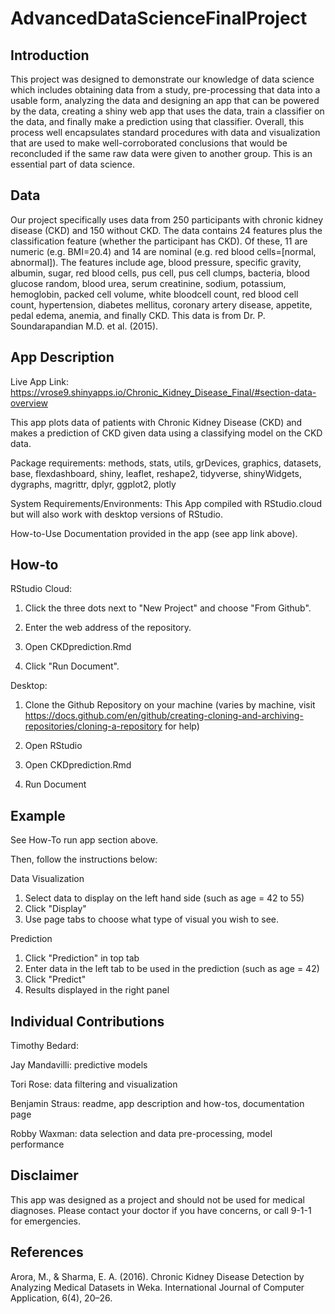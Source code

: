 # AdvancedDataScienceFinalProject

## Introduction

This project was designed to demonstrate our knowledge of data science which includes obtaining data from a study, pre-processing that data into a usable form, analyzing the data and designing an app that can be powered by the data, creating a shiny web app that uses the data, train a classifier on the data, and finally make a prediction using that classifier. Overall, this process well encapsulates standard procedures with data and visualization that are used to make well-corroborated conclusions that would be reconcluded if the same raw data were given to another group. This is an essential part of data science.

## Data

Our project specifically uses data from 250 participants with chronic kidney disease (CKD) and 150 without CKD. The data contains 24 features plus the classification feature (whether the participant has CKD). Of these, 11 are numeric (e.g. BMI=20.4) and 14 are nominal (e.g. red blood cells=[normal, abnormal]). The features include age, blood pressure, specific gravity, albumin, sugar, red blood cells, pus cell, pus cell clumps, bacteria, blood glucose random, blood urea, serum creatinine, sodium, potassium, hemoglobin, packed cell volume, white bloodcell count, red blood cell count, hypertension, diabetes mellitus,  coronary artery disease, appetite, pedal edema, anemia, and finally CKD. This data is from Dr. P. Soundarapandian M.D. et al. (2015).

## App Description

Live App Link: https://vrose9.shinyapps.io/Chronic_Kidney_Disease_Final/#section-data-overview

This app plots data of patients with Chronic Kidney Disease (CKD) and makes a prediction of CKD given data using a classifying model on the CKD data.

Package requirements: methods, stats, utils, grDevices, graphics, datasets, base, flexdashboard, shiny, leaflet, reshape2, tidyverse, shinyWidgets, dygraphs, magrittr, dplyr, ggplot2, plotly

System Requirements/Environments: This App compiled with RStudio.cloud but will also work with desktop versions of RStudio.

How-to-Use Documentation provided in the app (see app link above).

## How-to

RStudio Cloud:

1) Click the three dots next to "New Project" and choose "From Github".

2) Enter the web address of the repository.

3) Open CKDprediction.Rmd

4) Click "Run Document".


Desktop:

1) Clone the Github Repository on your machine (varies by machine, visit https://docs.github.com/en/github/creating-cloning-and-archiving-repositories/cloning-a-repository for help)

2) Open RStudio

3) Open CKDprediction.Rmd

4) Run Document

## Example

See How-To run app section above.

Then, follow the instructions below:

Data Visualization
1) Select data to display on the left hand side (such as age = 42 to 55)
2) Click "Display"
3) Use page tabs to choose what type of visual you wish to see.

Prediction
1) Click "Prediction" in top tab
2) Enter data in the left tab to be used in the prediction (such as age = 42)
3) Click "Predict"
4) Results displayed in the right panel


## Individual Contributions

Timothy Bedard: 

Jay Mandavilli: predictive models

Tori Rose: data filtering and visualization

Benjamin Straus: readme, app description and how-tos, documentation page

Robby Waxman: data selection and data pre-processing, model performance


## Disclaimer

This app was designed as a project and should not be used for medical diagnoses. Please contact your doctor if you have concerns, or call 9-1-1 for emergencies. 


## References

Arora, M., & Sharma, E. A. (2016). Chronic Kidney Disease Detection by Analyzing Medical Datasets in Weka. International Journal of Computer Application, 6(4), 20–26.
